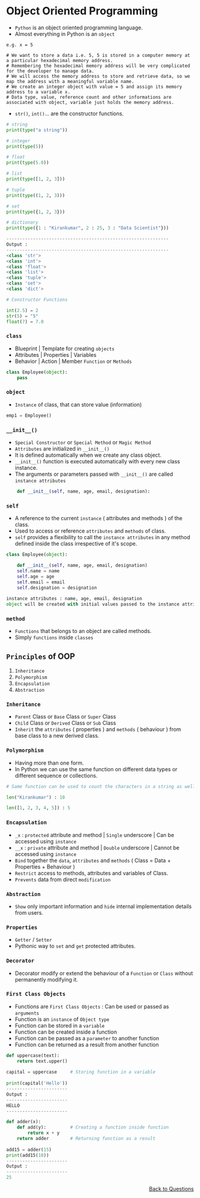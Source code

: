 # Object Oriented Programming

- `Python` is an object oriented programming language.
- Almost everything in Python is an `object`
```
e.g. x = 5 

# We want to store a data i.e. 5, 5 is stored in a computer memory at a particular hexadecimal memory address.
# Remembering the hexadecimal memory address will be very complicated for the developer to manage data.
# We will access the memory address to store and retrieve data, so we map the address with a meaningful variable name.
# We create an integer object with value = 5 and assign its memory address to a variable x.
# Data type, value, reference count and other informations are associated with object, variable just holds the memory address.
```
- `str()`, `int()`... are the constructor functions.

```python
# string
print(type("a string"))

# integer
print(type(5))

# float
print(type(5.0))

# list
print(type([1, 2, 3]))

# tuple
print(type((1, 2, 3)))

# set
print(type({1, 2, 3}))

# dictionary
print(type({1 : "Kirankumar", 2 : 25, 3 : "Data Scientist"}))

-------------------------------------------------------------
Output :
-------------------------------------------------------------
<class 'str'>
<class 'int'>
<class 'float'>
<class 'list'>
<class 'tuple'>
<class 'set'>
<class 'dict'>

# Constructor Functions

int(2.5) = 2
str(5) = "5"
float(7) = 7.0
```


### `class` 
- Blueprint | Template for creating `objects`
- Attributes | Properties | Variables 
- Behavior | Action | Member `Function` or `Methods`

```python 
class Employee(object):
    pass
```

### `object`
- `Instance` of class, that can store value (information) 

```python
emp1 = Employee()
```     

### `__init__()`
- `Special Constructor` or `Special Method` or `Magic Method`
- `Attributes` are initialized in `__init__()`
- It is defined automatically when we create any class object.
- `__init__()` function is executed automatically with every new class instance.
- The arguments or parameters passed with `__init__()` are called `instance attributes`

```python
    def __init__(self, name, age, email, designation):
```

### `self`
- A reference to the current `instance` ( attributes and methods ) of the class.
- Used to access or reference `attributes` and `methods` of class.
- `self` provides a flexibility to call the `instance attributes` in any method defined inside the class irrespective of it's scope.

```python 
class Employee(object):

    def __init__(self, name, age, email, designation)
    self.name = name
    self.age = age 
    self.email = email
    self.designation = designation
    
instance attributes : name, age, email, designation    
object will be created with initial values passed to the instance attributes
```

### `method`
- `Functions` that belongs to an object are called methods.
- Simply `functions` inside `classes`

## `Principles` of OOP
1. `Inheritance`
2. `Polymorphism`
3. `Encapsulation`
4. `Abstraction`

### `Inheritance`
- `Parent` Class or `Base` Class or `Super` Class
- `Child` Class or `Derived` Class or `Sub` Class
- `Inherit` the `attributes` ( properties ) and `methods` ( behaviour ) from base class to a new derived class.

### `Polymorphism`
- Having more than one form.
- In Python we can use the same function on different data types or different sequence or collections.

```python
# Same function can be used to count the characters in a string as well as number of items in a list

len("Kirankumar") : 10

len([1, 2, 3, 4, 5]) : 5
```

### `Encapsulation`
- `_x` : `protected` attribute and method | `Single` underscore | Can be accessed using `instance`
- `__x` : `private` attribute and method | `Double` underscore | Cannot be accessed using `instance`
- `Bind` together the `data`, `attributes` and `methods` ( Class = Data + Properties + Behaviour )
- `Restrict` access to methods, attributes and variables of Class.
- `Prevents` data from direct `modification`

### `Abstraction`
- `Show` only important information and `hide` internal implementation details from users.

### `Properties`
- `Getter` / `Setter`
- Pythonic way to `set` and `get` protected attributes. 

### `Decorator`
- Decorator modify or extend the behaviour of a `Function` or `Class` without permanently modifying it.

### `First Class Objects`
- Functions are `First Class Objects` : Can be used or passed as `arguments`
- Function is an `instance` of `Object type`
- Function can be stored in a `variable`
- Function can be created inside a function
- Function can be passed as a `parameter` to another function
- Function can be returned as a result from another function

```python
def uppercase(text):
    return text.upper()
 
capital = uppercase     # Storing function in a variable
 
print(capital('Hello'))
-----------------------
Output :
-----------------------
HELLO
-----------------------

def adder(x):
    def add(y):         # Creating a function inside function
        return x + y 
    return adder        # Returning function as a result
 
add15 = adder(15)
print(add15(10))
-----------------------
Output :
-----------------------
25
```
<p align='right'><a align="right" href="https://github.com/KIRANKUMAR7296/Library/blob/main/Interview.md">Back to Questions</a></p>

